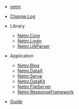 - [netnr](README.md)

- [Change Log](CHANGELOG.md)

- Library
  - [Netnr.Core](Netnr.Core.md)
  - [Netnr.Login](Netnr.Login.md)
  - [Netnr.UAParser](Netnr.UAParser.md)

- Application
  - [Netnr.Blog](Netnr.Blog.md)
  - [Netnr.DataX](Netnr.DataX.md)
  - [Netnr.Serve](Netnr.Serve.md)
  - [Netnr.DataKit](Netnr.DataKit.md)
  - [Netnr.FileServer](Netnr.FileServer.md)
  - [Netnr.ResponseFramework](Netnr.ResponseFramework.md)

- [Guide](GUIDE.md)